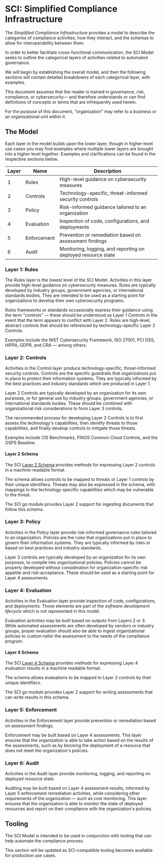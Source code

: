 # SCI: Simplified Compliance Infrastructure

The _Simplified Compliance Infrastructure_ provides a model to describe the categories of compliance activities, how they interact, and the schemas to allow for interoperability between them.

In order to better facilitate cross-functional communication, the SCI Model seeks to outline the categorical layers of activities related to automated governance.

We will begin by establishing the overall model, and then the following sections will contain detailed breakdowns of each categorical layer, with examples.

This document assumes that the reader is trained in governance, risk, compliance, or cybersecurity— and therefore understands or can find definitions of concepts or terms that are infrequently used herein.

For the purpose of this document, "organization" may refer to a business or an organizational unit within it.

## The Model

Each layer in the model builds upon the lower layer, though in higher-level use cases you may find examples where multiple lower layers are brought into a higher level together. Examples and clarifications can be found in the respective sections below.

| Layer | Name | Description |
|-------|------|-------------|
| 1 | Rules | High-level guidance on cybersecurity measures |
| 2 | Controls | Technology-specific, threat-informed security controls |
| 3 | Policy | Risk-informed guidance tailored to an organization |
| 4 | Evaluation | Inspection of code, configurations, and deployments |
| 5 | Enforcement | Prevention or remediation based on assessment findings |
| 6 | Audit | Monitoring, logging, and reporting on deployed resource state |

### Layer 1: Rules

The Rules layer is the lowest level of the SCI Model. Activities in this layer provide high-level guidance on cybersecurity measures. Rules are typically developed by industry groups, government agencies, or international standards bodies. They are intended to be used as a starting point for organizations to develop their own cybersecurity programs.

Rules frameworks or standards occasionally express their guidance using the term "controls" — these should be understood as Layer 1 Controls in the event that the term appears to conflict with Layer 2. Rules are high-level, abstract controls that should be referenced by technology-specific Layer 2 Controls.

Examples include the NIST Cybersecurity Framework, ISO 27001, PCI DSS, HIPPA, GDPR, and CRA — among others.

### Layer 2: Controls

Activities in the Control layer produce technology-specific, threat-informed security controls. Controls are the specific guardrails that organizations put in place to protect their information systems. They are typically informed by the best practices and industry standards which are produced in Layer 1.

Layer 2 Controls are typically developed by an organization for its own purposes, or for general use by industry groups, government agencies, or international standards bodies. These should be combined with organizational risk considerations to form Layer 3 controls.

The recommended process for developing Layer 2 Controls is to first assess the technology's capabilities, then identify threats to those capabilities, and finally develop controls to mitigate those threats.

Examples include CIS Benchmarks, FINOS Common Cloud Controls, and the OSPS Baseline.

#### Layer 2 Schema

The SCI [Layer 2 Schema](./schemas/layer-2.cue) provides methods for expressing Layer 2 controls in a machine-readable format. 

The schema allows controls to be mapped to threats or Layer 1 controls by their unique identifiers. Threats may also be expressed in the schema, with mappings to the technology-specific capabilities which may be vulnerable to the threat.

The SCI go module provides Layer 2 support for ingesting documents that follow this schema.

### Layer 3: Policy

Activities in the Policy layer provide risk-informed governance rules tailored to an organization. Policies are the rules that organizations put in place to govern their information systems. They are typically informed by risks or based on best practices and industry standards.

Layer 3 controls are typically developed by an organization for its own purposes, to compile into organizational policies. Policies cannot be properly developed without consideration for organization-specific risk appetite and risk-acceptance. These should be used as a starting point for Layer 4 assessments.

### Layer 4: Evaluation

Activities in the Evaluation layer provide inspection of code, configurations, and deployments. Those elements are part of the _software development lifecycle_ which is not represented in this model.

Evaluation activities may be built based on outputs from Layers 2 or 3. While automated assessments are often developed by vendors or industry groups, proper evaluation should also be able to ingest organizational policies to custom-tailor the assessment to the needs of the compliance program.

#### Layer 4 Schema

The SCI [Layer 4 Schema](./schemas/layer-4.cue) provides methods for expressing Layer 4 evaluation results in a machine readable format.

The schema allows evaluations to be mapped to Layer 2 controls by their unique identifiers.

The SCI go module provides Layer 2 support for writing assessments that can write results in this schema.

### Layer 5: Enforcement

Activities in the Enforcement layer provide prevention or remediation based on assessment findings.

Enforcement may be built based on Layer 4 assessments. This layer ensures that the organization is able to take action based on the results of the assessments, such as by blocking the deployment of a resource that does not meet the organization's policies.

### Layer 6: Audit

Activities in the Audit layer provide monitoring, logging, and reporting on deployed resource state.

Auditing may be built based on Layer 4 assessment results, informed by Layer 5 enforcement remediation activities, while considering other requirements of the organization — such as cost monitoring. This layer ensures that the organization is able to monitor the state of deployed resources and report on their compliance with the organization's policies.

## Tooling

The SCI Model is intended to be used in conjunction with tooling that can help automate the compliance process.

This section will be updated as SCI-compatible tooling becomes available for production use cases.

